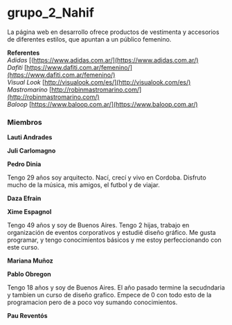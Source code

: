 # grupo_2_Nahif
La página web en desarrollo ofrece productos de vestimenta y accesorios de diferentes estilos, que apuntan a un público femenino. 

**Referentes**  
*Adidas* [(https://www.adidas.com.ar/](https://www.adidas.com.ar/)  
*Dafiti* [https://www.dafiti.com.ar/femenino/](https://www.dafiti.com.ar/femenino/)  
*Visual Look* [http://visualook.com/es/](http://visualook.com/es/)  
*Mastromarino* [http://robinmastromarino.com/](http://robinmastromarino.com/)  
*Baloop* [https://www.baloop.com.ar/](https://www.baloop.com.ar/)  

### Miembros

**Lauti Andrades**

**Juli Carlomagno**

**Pedro Dinia**

Tengo 29 años soy arquitecto. Nací, crecí y vivo en Cordoba. Disfruto mucho de la música, mis amigos, el futbol y de viajar.

**Daza Efrain**

**Xime Espagnol**

Tengo 49 años y soy de Buenos Aires. Tengo 2 hijas, trabajo en organización de eventos corporativos y estudié diseño gráfico. Me gusta programar, y tengo conocimientos básicos y me estoy perfeccionando con este curso. 

**Mariana Muñoz**

**Pablo Obregon**

Tengo 18 años y soy de Buenos Aires. El año pasado termine la secudndaria y tambien un curso de diseño grafico. Empece de 0 con todo esto de la programacion pero de a poco voy sumando conocimientos. 

**Pau Reventós**




